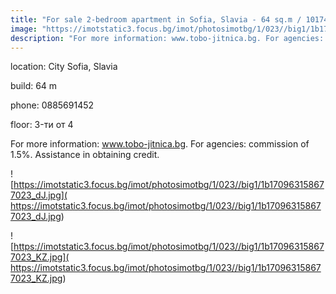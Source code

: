 ```yaml
---
title: "For sale 2-bedroom apartment in Sofia, Slavia - 64 sq.m / 101749 EUR :: imot.bg Ad."
image: "https://imotstatic3.focus.bg/imot/photosimotbg/1/023//big1/1b170963158677023_CO.jpg"
description: "For more information: www.tobo-jitnica.bg. For agencies: commission of 1.5%. Assistance in obtaining credit."
---
```


location: City Sofia, Slavia

build: 64 m

phone: 0885691452

floor: 3-ти от 4

For more information: www.tobo-jitnica.bg. For agencies: commission of 1.5%. Assistance in obtaining credit.


![https://imotstatic3.focus.bg/imot/photosimotbg/1/023//big1/1b170963158677023_dJ.jpg]( https://imotstatic3.focus.bg/imot/photosimotbg/1/023//big1/1b170963158677023_dJ.jpg)


![https://imotstatic3.focus.bg/imot/photosimotbg/1/023//big1/1b170963158677023_KZ.jpg]( https://imotstatic3.focus.bg/imot/photosimotbg/1/023//big1/1b170963158677023_KZ.jpg)


